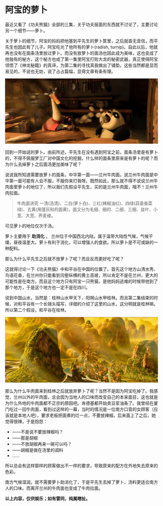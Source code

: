 # 阿宝的萝卜

[annotation]: <id> (71a1cd43-ce32-49ca-8ccb-f80141fe2ea4)
[annotation]: <create_time> (2018-01-01 20:30:32)
[annotation]: <category> (心情随笔)
[annotation]: <status> (public)
[annotation]: <comments> (true)

最近又看了《功夫熊猫》全部的三集，关于功夫层面的东西就不讨论了，主要讨论另一个细节——萝卜。

关于萝卜的细节，阿宝的妈妈把他塞到平先生的萝卜筐里，之后就杳无音信，而平先生也因此有了儿子。阿宝吃光了他所有的萝卜(radish, turnip)。自此以后，他就再也没有在面条汤里放过萝卜。而没有放萝卜的面汤也因此成为美味，这也变成了他独有的秘方，这个秘方也成了第一集里阿宝打败大龙的秘密武器，真正使得阿宝领悟了《神龙秘籍》的真谛，为第二集的寻找真我做出了铺垫。这些当然都是显而易见的，不说也无妨，说了占占篇幅，显得文章有条有理。

![吃萝卜.jpg](images/阿宝的萝卜-吃萝卜.jpg)

回到一开始说的萝卜。由前所述，平先生在没有遇到阿宝之前，面条汤里是有萝卜的，不得不佩服梦工厂对中国文化的挖掘，什么样的面条里原来是有萝卜的呢？而为什么去掉萝卜之后面汤更加美味了呢？

说说我所知道需要放萝卜的面条，中华第一面——兰州牛肉面。说兰州牛肉面是中华第一面可能有人会不服，不服你来打我呀。既然如此，那么就不得不说说兰州牛肉面里萝卜的地位了，所以我们先假设平先生，买的是兰州牛肉面，哦不！兰州牛肉拉面。

>牛肉面讲究 一清(汤清)、二白(萝卜白)、三红(辣椒油红)、四绿(蒜苗香菜绿)、五黄(用蓬灰和的面黄)，面又分为毛细、细的、二细、三细、韭叶、小宽、大宽、荞麦棱。

可见萝卜的地位仅次于汤。

萝卜主要用于 **助消化** ， 兰州位于中国西北内陆，属于温带大陆性气候，气候干燥，昼夜温差大。萝卜有利于消化，可以增强人的食欲。所以萝卜是不可或缺的一种配料。

那么为什么平先生之后就不放萝卜了呢？而且反而更好吃了呢？

这就得讨论一下《功夫熊猫》中和平谷在中国的位置了。首先这个地方山清水秀、鸟语花香，在兰州你只能看到沟壑纵横的黄土高坡，所以肯定不是在兰州，更大的可能性是在南方。而且这个地方只有阿宝一只熊猫，是他妈妈逃难的时候带他到了那个地方，于是这个地方也一定不是在四川。

说到中国山水，当然是：桂林山水甲天下，阳朔山水甲桂林。而且第二集结束的时候，对和平谷有一个长镜头描写，详细的介绍了这里的山水，这分明就是桂林嘛。所以第二个假设，和平谷在桂林。

![和平谷.jpg](images/阿宝的萝卜-和平谷.jpg)

那么为什么牛肉面来到桂林之后就放弃萝卜了呢？当然不是因为阿宝吃掉了。我感觉，兰州以外的牛肉面，总会因为当地人的口味而改变自己的本来面目，这也就是为什么外地的牛肉面都不正宗的原因吧。肯德基都开始卖豆浆油条了。我曾经在厦门吃过一回牛肉面，看到过这样的一幕，当时的情况是一位南方口音的女顾客（应该就是本地人吧），要求老板把面煮的烂一点，不要放辣椒。后来面上了之后，她觉得很辣，于是抱怨：

- ——不是说不要放辣椒吗？
- ——那是胡椒
- ——不放胡椒再来一碗可以吗？
- ——胡椒是做在汤里的调料
- ……

所以总会有这样那样的顾客做出不一样的要求，导致原来的配方在外地失去原来的色彩。

南方气候湿润，就不需要萝卜助消化了，于是平先生去掉了萝卜，汤料更适合南方人的口味。而离开兰州的牛肉面也变成了牛肉拉面。


**以上内容，仅供娱乐；如有雷同，纯属瞎扯。**
